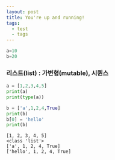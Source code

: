 ```yaml
---
layout: post
title: You're up and running!
tags:
  - test
  - tags
---
```


```python
a=10
b=20
```

### 리스트(list) : 가변형(mutable), 시퀀스

```python
a = [1,2,3,4,5]
print(a)
print(type(a))

b = ['a',1,2,4,True]
print(b)
b[0] = 'hello'
print(b)
```

```
[1, 2, 3, 4, 5]
<class 'list'>
['a', 1, 2, 4, True]
['hello', 1, 2, 4, True]
```

